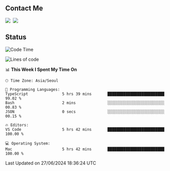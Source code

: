 ## Contact Me
<a href="https://instagram.com/_hongrok"><img src="https://img.shields.io/badge/Instagram-E4405F?style=for-the-badge&logo=Instagram&logoColor=white"/></a>&nbsp;
<img src="https://img.shields.io/badge/HongRok @hlog2e-5865F2?style=for-the-badge&logo=Discord&logoColor=white"/>&nbsp;

## Status

<!--START_SECTION:waka-->
![Code Time](http://img.shields.io/badge/Code%20Time-665%20hrs%202%20mins-blue)

![Lines of code](https://img.shields.io/badge/From%20Hello%20World%20I%27ve%20Written-518.4%20thousand%20lines%20of%20code-blue)

📊 **This Week I Spent My Time On** 

```text
🕑︎ Time Zone: Asia/Seoul

💬 Programming Languages: 
TypeScript               5 hrs 39 mins       █████████████████████████   99.02 % 
Bash                     2 mins              ░░░░░░░░░░░░░░░░░░░░░░░░░   00.83 % 
JSON                     0 secs              ░░░░░░░░░░░░░░░░░░░░░░░░░   00.15 % 

🔥 Editors: 
VS Code                  5 hrs 42 mins       █████████████████████████   100.00 % 

💻 Operating System: 
Mac                      5 hrs 42 mins       █████████████████████████   100.00 % 
```


 Last Updated on 27/06/2024 18:36:24 UTC
<!--END_SECTION:waka-->

